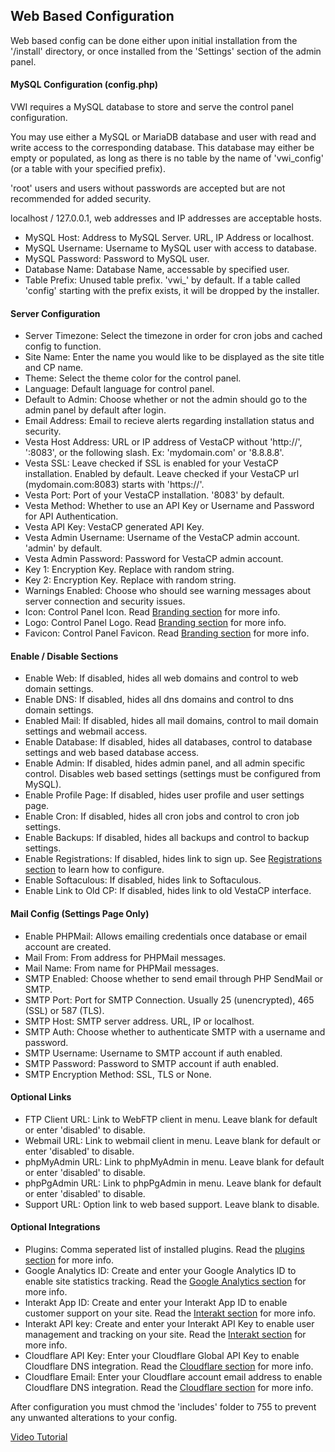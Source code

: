 ## Web Based Configuration

Web based config can be done either upon initial installation from the '/install' directory, or once installed from the 'Settings' section of the admin panel.

#### MySQL Configuration (config.php)

VWI requires a MySQL database to store and serve the control panel configuration.

You may use either a MySQL or MariaDB database and user with read and write access to the corresponding database. This database may either be empty or populated, as long as there is no table by the name of 'vwi\_config' (or a table with your specified prefix).

'root' users and users without passwords are accepted but are not recommended for added security. 

localhost / 127.0.0.1, web addresses and IP addresses are acceptable hosts. 

* MySQL Host: Address to MySQL Server. URL, IP Address or localhost.  
* MySQL Username: Username to MySQL user with access to database.  
* MySQL Password: Password to MySQL user.  
* Database Name: Database Name, accessable by specified user.  
* Table Prefix: Unused table prefix. 'vwi\_' by default. If a table called 'config' starting with the prefix exists, it will be dropped by the installer.  

#### Server Configuration 

* Server Timezone: Select the timezone in order for cron jobs and cached config to function.
* Site Name: Enter the name you would like to be displayed as the site title and CP name.
* Theme: Select the theme color for the control panel.
* Language: Default language for control panel.
* Default to Admin: Choose whether or not the admin should go to the admin panel by default after login.
* Email Address: Email to recieve alerts regarding installation status and security. 
* Vesta Host Address: URL or IP address of VestaCP without 'http://', ':8083', or the following slash. Ex: 'mydomain.com' or '8.8.8.8'.
* Vesta SSL: Leave checked if SSL is enabled for your VestaCP installation. Enabled by default. Leave checked if your VestaCP url (mydomain.com:8083) starts with 'https://'.
* Vesta Port: Port of your VestaCP installation. '8083' by default.
* Vesta Method: Whether to use an API Key or Username and Password for API Authentication.
* Vesta API Key: VestaCP generated API Key.
* Vesta Admin Username: Username of the VestaCP admin account. 'admin' by default.
* Vesta Admin Password: Password for VestaCP admin account.
* Key 1: Encryption Key. Replace with random string.
* Key 2: Encryption Key. Replace with random string.
* Warnings Enabled: Choose who should see warning messages about server connection and security issues.
* Icon: Control Panel Icon. Read [Branding section](branding) for more info.
* Logo: Control Panel Logo. Read [Branding section](branding) for more info.
* Favicon: Control Panel Favicon. Read [Branding section](branding) for more info.


#### Enable / Disable Sections

* Enable Web: If disabled, hides all web domains and control to web domain settings.
* Enable DNS: If disabled, hides all dns domains and control to dns domain settings.
* Enabled Mail: If disabled, hides all mail domains, control to mail domain settings and webmail access.
* Enable Database: If disabled, hides all databases, control to database settings and web based database access.
* Enable Admin: If disabled, hides admin panel, and all admin specific control. Disables web based settings (settings must be configured from MySQL).
* Enable Profile Page: If disabled, hides user profile and user settings page.
* Enable Cron: If disabled, hides all cron jobs and control to cron job settings.
* Enable Backups: If disabled, hides all backups and control to backup settings.
* Enable Registrations: If disabled, hides link to sign up. See [Registrations section](registrations) to learn how to configure.
* Enable Softaculous: If disabled, hides link to Softaculous.
* Enable Link to Old CP: If disabled, hides link to old VestaCP interface.

#### Mail Config (Settings Page Only)
* Enable PHPMail: Allows emailing credentials once database or email account are created.
* Mail From: From address for PHPMail messages.
* Mail Name: From name for PHPMail messages.
* SMTP Enabled: Choose whether to send email through PHP SendMail or SMTP.
* SMTP Port: Port for SMTP Connection. Usually 25 (unencrypted), 465 (SSL) or 587 (TLS).
* SMTP Host: SMTP server address. URL, IP or localhost.
* SMTP Auth: Choose whether to authenticate SMTP with a username and password.
* SMTP Username: Username to SMTP account if auth enabled.
* SMTP Password: Password to SMTP account if auth enabled.
* SMTP Encryption Method: SSL, TLS or None.

#### Optional Links

* FTP Client URL: Link to WebFTP client in menu. Leave blank for default or enter 'disabled' to disable.
* Webmail URL: Link to webmail client in menu. Leave blank for default or enter 'disabled' to disable.
* phpMyAdmin URL: Link to phpMyAdmin in menu. Leave blank for default or enter 'disabled' to disable.
* phpPgAdmin URL: Link to phpPgAdmin in menu. Leave blank for default or enter 'disabled' to disable.
* Support URL: Option link to web based support. Leave blank to disable.

#### Optional Integrations
* Plugins: Comma seperated list of installed plugins. Read the [plugins section](plugins) for more info.
* Google Analytics ID: Create and enter your Google Analytics ID to enable site statistics tracking. Read the [Google Analytics section](ga) for more info.
* Interakt App ID: Create and enter your Interakt App ID to enable customer support on your site. Read the [Interakt section](interakt) for more info.
* Interakt API key: Create and enter your Interakt API Key to enable user management and tracking on your site. Read the [Interakt section](interakt) for more info.
* Cloudflare API Key: Enter your Cloudflare Global API Key to enable Cloudflare DNS integration. Read the [Cloudflare section](cloudflare) for more info.
* Cloudflare Email: Enter your Cloudflare account email address to enable Cloudflare DNS integration. Read the [Cloudflare section](cloudflare) for more info.

After configuration you must chmod the 'includes' folder to 755 to prevent any unwanted alterations to your config.


[Video Tutorial](https://www.youtube.com/watch?v=Hw5eQKEOsYE&list=PL4JkcC_rCsyf9ha5OBrWqDS4xWC3hZgfz)